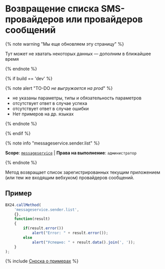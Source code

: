 # Возвращение списка SMS-провайдеров или провайдеров сообщений

{% note warning "Мы еще обновляем эту страницу" %}

Тут может не хватать некоторых данных — дополним в ближайшее время

{% endnote %}

{% if build == 'dev' %}

{% note alert "TO-DO _не выгружается на prod_" %}

- не указаны параметры, типы и обязательность параметров
- отсутствует ответ в случае успеха
- отсутствует ответ в случае ошибки
- Нет примеров на др. языках

{% endnote %}

{% endif %}

{% note info "messageservice.sender.list" %}

**Scope**: [`messageservice`](../scopes/permissions.md) | **Права на выполнение**: `администратор`

{% endnote %}

Метод возвращает список зарегистрированных текущим приложением (или тем же входящим вебхуком) провайдеров сообщений.

## Пример

```js
BX24.callMethod(
    'messageservice.sender.list',
    {},
    function(result)
    {
        if(result.error())
            alert("Error: " + result.error());
        else
            alert("Успешно: " + result.data().join(', '));
    }
);
```
{% include [Сноска о примерах](../../_includes/examples.md) %}